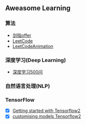 ## Aweasome Learning
### 算法
- [剑指offer](https://github.com/zhedahht/CodingInterviewChinese2) 
- [LeetCode](https://github.com/labuladong/fucking-algorithm)
- [LeetCodeAnimation](https://github.com/MisterBooo/LeetCodeAnimation)
### 深度学习(Deep Learning)
- [深度学习500问](https://github.com/scutan90/DeepLearning-500-questions)
### 自然语言处理(NLP)
### TensorFlow  
- [x] [Getting started with Tensorflow2](https://lsunsky.github.io/2020/01/tensorflow/)
- [x] [customising models Tensorflow2](https://lsunsky.github.io/2020/03/The_Keras_functional_API/)
